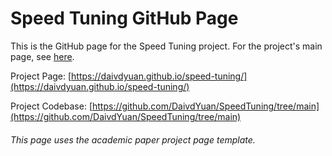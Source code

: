 # Speed Tuning GitHub Page
This is the GitHub page for the Speed Tuning project. For the project's main page, see [here](https://github.com/DaivdYuan/SpeedTuning).

Project Page: [https://daivdyuan.github.io/speed-tuning/](https://daivdyuan.github.io/speed-tuning/)

Project Codebase: [https://github.com/DaivdYuan/SpeedTuning/tree/main](https://github.com/DaivdYuan/SpeedTuning/tree/main)

###### This page uses the academic paper project page template.

